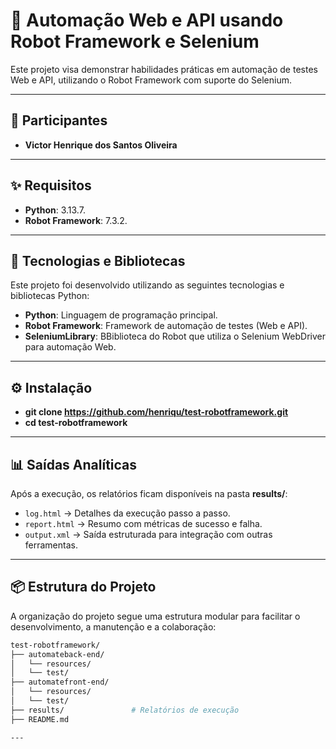 # 🤖 Automação Web e API usando Robot Framework e Selenium

Este projeto visa demonstrar habilidades práticas em automação de testes Web e API, utilizando o Robot Framework com suporte do Selenium.

---

## 👥 Participantes

* **Victor Henrique dos Santos Oliveira** 

---

## ✨ Requisitos

* **Python**: 3.13.7.
* **Robot Framework**: 7.3.2.

---

## 🚀 Tecnologias e Bibliotecas

Este projeto foi desenvolvido utilizando as seguintes tecnologias e bibliotecas Python:

* **Python**: Linguagem de programação principal.
* **Robot Framework**: Framework de automação de testes (Web e API).
* **SeleniumLibrary**: BBiblioteca do Robot que utiliza o Selenium WebDriver para automação Web.

---

## ⚙️ Instalação

* **git clone https://github.com/henriqu/test-robotframework.git**
* **cd test-robotframework**

---

## 📊 Saídas Analíticas

Após a execução, os relatórios ficam disponíveis na pasta **results/**:

- `log.html` → Detalhes da execução passo a passo.
- `report.html` → Resumo com métricas de sucesso e falha.
- `output.xml` → Saída estruturada para integração com outras ferramentas.

---

## 📦 Estrutura do Projeto

A organização do projeto segue uma estrutura modular para facilitar o desenvolvimento, a manutenção e a colaboração:

```bash
test-robotframework/
├── automateback-end/
│   └── resources/
│   └── test/
├── automatefront-end/
│   └── resources/
│   └── test/
├── results/               # Relatórios de execução
├── README.md

---     